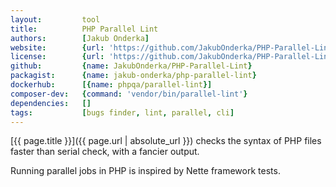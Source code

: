 ```yaml
---
layout:         tool
title:          PHP Parallel Lint
authors:        [Jakub Onderka]
website:        {url: 'https://github.com/JakubOnderka/PHP-Parallel-Lint'}
license:        {url: 'https://github.com/JakubOnderka/PHP-Parallel-Lint/blob/master/LICENSE', label: 'BSD 2-clause "Simplified" License'}
github:         {name: JakubOnderka/PHP-Parallel-Lint}
packagist:      {name: jakub-onderka/php-parallel-lint}               
dockerhub:      [{name: phpqa/parallel-lint}]     
composer-dev:   {command: 'vendor/bin/parallel-lint'}
dependencies:   []
tags:           [bugs finder, lint, parallel, cli]
---
```


[{{ page.title }}]({{ page.url | absolute_url }}) checks the syntax of PHP files faster than serial check, with a fancier output.

<!--more--> 

Running parallel jobs in PHP is inspired by Nette framework tests.

